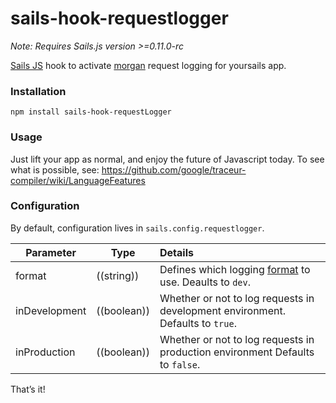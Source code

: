 # sails-hook-requestlogger

*Note: Requires Sails.js version >=0.11.0-rc*

[Sails JS](http://sailsjs.org) hook to activate [morgan](https://github.com/expressjs/morgan) request logging for yoursails app.

### Installation

`npm install sails-hook-requestLogger`

### Usage

Just lift your app as normal, and enjoy the future of Javascript today. To see what is possible, see: https://github.com/google/traceur-compiler/wiki/LanguageFeatures

### Configuration

By default, configuration lives in `sails.config.requestlogger`.

Parameter      | Type                | Details
-------------- | ------------------- |:---------------------------------
format        | ((string)) | Defines which logging [format](https://github.com/expressjs/morgan#predefined-formats) to use. Deaults to `dev`.
inDevelopment | ((boolean)) | Whether or not to log requests in development environment.  Defaults to `true`.
inProduction  | ((boolean)) | Whether or not to log requests in production environment  Defaults to `false`.

That&rsquo;s it!
